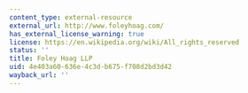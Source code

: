 ```yaml
---
content_type: external-resource
external_url: http://www.foleyhoag.com/
has_external_license_warning: true
license: https://en.wikipedia.org/wiki/All_rights_reserved
status: ''
title: Foley Hoag LLP
uid: 4e403a60-636e-4c3d-b675-f708d2bd3d42
wayback_url: ''
---
```

